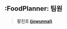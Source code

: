 ## :FoodPlanner: 팀원

> **황진호 [(jowunnal)]([https://github.com/jowunnal?tab=repositories])**
>
> 
>
> 
>
> 
